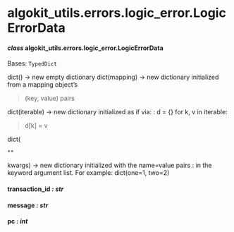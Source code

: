 # algokit_utils.errors.logic_error.LogicErrorData

#### *class* algokit_utils.errors.logic_error.LogicErrorData

Bases: `TypedDict`

dict() -> new empty dictionary
dict(mapping) -> new dictionary initialized from a mapping object’s

> (key, value) pairs

dict(iterable) -> new dictionary initialized as if via:
: d = {}
  for k, v in iterable:
  <br/>
  > d[k] = v

dict(

```
**
```

kwargs) -> new dictionary initialized with the name=value pairs
: in the keyword argument list.  For example:  dict(one=1, two=2)

#### transaction_id *: str*

#### message *: str*

#### pc *: int*
